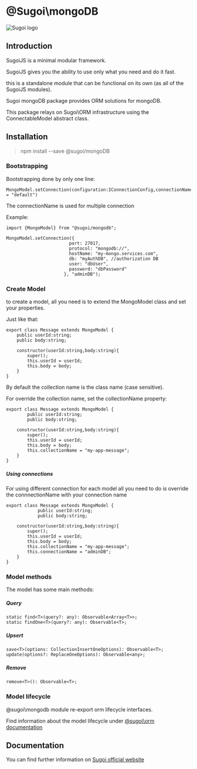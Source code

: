 # @Sugoi\mongoDB

![Sugoi logo](https://www.sugoijs.com/assets/logo_inverse.png)


## Introduction
SugoiJS is a minimal modular framework.

SugoiJS gives you the ability to use only what you need and do it fast.

this is a standalone module that can be functional on its own (as all of the SugoiJS modules).


Sugoi mongoDB package provides ORM solutions for mongoDB.

This package relays on Sugoi\ORM infrastructure using the ConnectableModel abstract class.

## Installation

> npm install --save @sugoi/mongoDB

### Bootstrapping

Bootstrapping done by only one line:

    MongoModel.setConnection(configuration:IConnectionConfig,connectionName:string = "default")

The connectionName is used for multiple connection

Example:

    import {MongoModel} from "@sugoi/mongodb";

    MongoModel.setConnection({
                            port: 27017,
                            protocol: "mongodb://",
                            hostName: "my-mongo.services.com",
                            db: "myAuthDB", //authorization DB
                            user: "dbUser",
                            password: "dbPassword"
                          }, "adminDB");


### Create Model

to create a model, all you need is to extend the MongoModel class and set your properties.

Just like that:

    export class Message extends MongoModel {
        public userId:string;
        public body:string;

        constructor(userId:string,body:string){
            super();
            this.userId = userId;
            this.body = body;
        }
    }

By default the collection name is the class name (case sensitive).

For override the collection name, set the collectionName property:

    export class Message extends MongoModel {
            public userId:string;
            public body:string;

        constructor(userId:string,body:string){
            super();
            this.userId = userId;
            this.body = body;
            this.collectionName = "my-app-message";
        }
    }

##### Using connections

For using different connection for each model all you need to do
is override the connnectionName with your connection name

    export class Message extends MongoModel {
                public userId:string;
                public body:string;

        constructor(userId:string,body:string){
            super();
            this.userId = userId;
            this.body = body;
            this.collectionName = "my-app-message";
            this.connectionName = "adminDB";
        }
    }

### Model methods

The model has some main methods:

##### Query
    static find<T>(query?: any): Observable<Array<T>>;
    static findOne<T>(query?: any): Observable<T>;

##### Upsert
    save<T>(options: CollectionInsertOneOptions): Observable<T>;
    update(options?: ReplaceOneOptions): Observable<any>;

##### Remove
    remove<T>(): Observable<T>;


### Model lifecycle

@sugoi\mongodb module re-export orm lifecycle interfaces.

Find information about the model lifecycle under [@sugoi\orm documentation](http://www.sugoijs.com/documentation/orm/index)

## Documentation

You can find further information on [Sugoi official website](http://www.sugoijs.com)